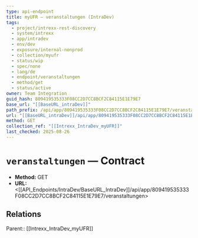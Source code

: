 ```yaml
---
type: api-endpoint
title: myUFR — veranstaltungen (IntraDev)
tags:
  - project/intrexx-rest-discovery
  - system/intrexx
  - app/intradev
  - env/dev
  - exposure/internal-nonprod
  - collection/myufr
  - status/wip
  - spec/none
  - lang/de
  - endpoint/veranstaltungen
  - method/get
  - status/active
owner: Team Integration
guid_hash: 809419535333F08CC2D7CC8BCF2C84115E1E79E7
base_url: "[[BaseURL_intraDev]]"
path_prefix: /api/app/809419535333F08CC2D7CC8BCF2C84115E1E79E7/veranstaltungen$4
url: "[[BaseURL_intraDev]]/api/app/809419535333F08CC2D7CC8BCF2C84115E1E79E7/veranstaltungen"
method: GET
collection_ref: "[[Intrexx_IntraDev_myUFR]]"
last_checked: 2025-08-26
---
```


# `veranstaltungen` — Contract
- **Method:** GET
- **URL:** <[[API_Endpoints/IntraDev/BaseURL_IntraDev]]/api/app/809419535333F08CC2D7CC8BCF2C84115E1E79E7/veranstaltungen>

## Relations
Parent:: [[Intrexx_IntraDev_myUFR]]
